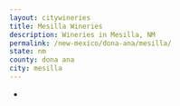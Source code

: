 ```yaml
---
layout: citywineries
title: Mesilla Wineries
description: Wineries in Mesilla, NM
permalink: /new-mexico/dona-ana/mesilla/
state: nm
county: dona ana
city: mesilla
---
```

-
